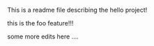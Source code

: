 This is a readme file
describing the hello project!

this is the foo feature!!!

some more edits here ....
